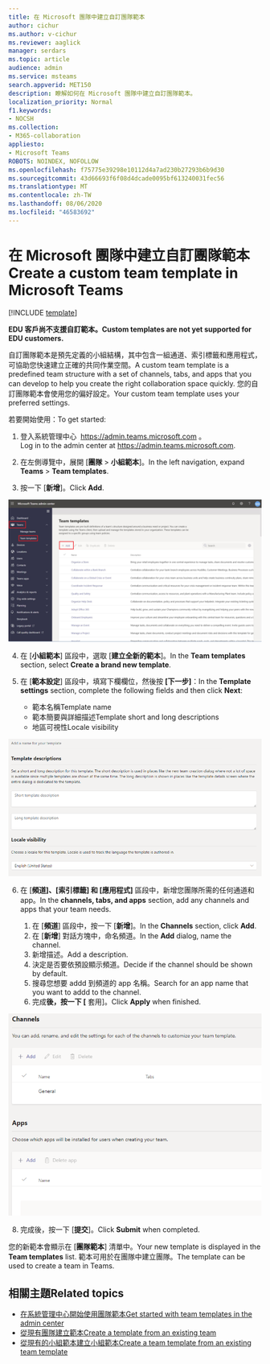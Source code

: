 ```yaml
---
title: 在 Microsoft 團隊中建立自訂團隊範本
author: cichur
ms.author: v-cichur
ms.reviewer: aaglick
manager: serdars
ms.topic: article
audience: admin
ms.service: msteams
search.appverid: MET150
description: 瞭解如何在 Microsoft 團隊中建立自訂團隊範本。
localization_priority: Normal
f1.keywords:
- NOCSH
ms.collection:
- M365-collaboration
appliesto:
- Microsoft Teams
ROBOTS: NOINDEX, NOFOLLOW
ms.openlocfilehash: f75775e39298e10112d4a7ad230b27293b6b9d30
ms.sourcegitcommit: 43d66693f6f08d4dcade0095bf613240031fec56
ms.translationtype: MT
ms.contentlocale: zh-TW
ms.lasthandoff: 08/06/2020
ms.locfileid: "46583692"
---
```

# <a name="create-a-custom-team-template-in-microsoft-teams"></a><span data-ttu-id="67b95-103">在 Microsoft 團隊中建立自訂團隊範本</span><span class="sxs-lookup"><span data-stu-id="67b95-103">Create a custom team template in Microsoft Teams</span></span>

[!INCLUDE [template](includes/preview-feature.md)]

<span data-ttu-id="67b95-104">**EDU 客戶尚不支援自訂範本。**</span><span class="sxs-lookup"><span data-stu-id="67b95-104">**Custom templates are not yet supported for EDU customers.**</span></span>

<span data-ttu-id="67b95-105">自訂團隊範本是預先定義的小組結構，其中包含一組通道、索引標籤和應用程式，可協助您快速建立正確的共同作業空間。</span><span class="sxs-lookup"><span data-stu-id="67b95-105">A custom team template is a predefined team structure with a set of channels, tabs, and apps that you can develop to help you create the right collaboration space quickly.</span></span> <span data-ttu-id="67b95-106">您的自訂團隊範本會使用您的偏好設定。</span><span class="sxs-lookup"><span data-stu-id="67b95-106">Your custom team template uses your preferred settings.</span></span>  

<span data-ttu-id="67b95-107">若要開始使用：</span><span class="sxs-lookup"><span data-stu-id="67b95-107">To get started:</span></span>

1. <span data-ttu-id="67b95-108">登入系統管理中心  <a href="<<<https://admin.teams.microsoft.com>>>" target="_blank">https://admin.teams.microsoft.com</a> 。</span><span class="sxs-lookup"><span data-stu-id="67b95-108">Log in to the admin center at <a href="<<<https://admin.teams.microsoft.com>>>" target="_blank">https://admin.teams.microsoft.com</a>.</span></span>

2. <span data-ttu-id="67b95-109">在左側導覽中，展開 [**團隊**  >  **小組範本**]。</span><span class="sxs-lookup"><span data-stu-id="67b95-109">In the left navigation, expand **Teams** > **Team templates**.</span></span>

3. <span data-ttu-id="67b95-110">按一下 [**新增**]。</span><span class="sxs-lookup"><span data-stu-id="67b95-110">Click **Add**.</span></span>

![[團隊範本] 對話方塊的影像，其中醒目提示 [新增]。](media/team-templates-new.png)

4. <span data-ttu-id="67b95-112">在 [**小組範本**] 區段中，選取 [**建立全新的範本**]。</span><span class="sxs-lookup"><span data-stu-id="67b95-112">In the **Team templates** section, select **Create a brand new template**.</span></span>

5. <span data-ttu-id="67b95-113">在 [**範本設定**] 區段中，填寫下欄欄位，然後按 **[下一步]**：</span><span class="sxs-lookup"><span data-stu-id="67b95-113">In the **Template settings** section, complete the following fields and then click **Next**:</span></span>
    - <span data-ttu-id="67b95-114">範本名稱</span><span class="sxs-lookup"><span data-stu-id="67b95-114">Template name</span></span>
    - <span data-ttu-id="67b95-115">範本簡要與詳細描述</span><span class="sxs-lookup"><span data-stu-id="67b95-115">Template short and long descriptions</span></span>
    - <span data-ttu-id="67b95-116">地區可視性</span><span class="sxs-lookup"><span data-stu-id="67b95-116">Locale visibility</span></span>  

![[團隊範本設定命名] 對話方塊的影像。](media/template-add-a-name.png)

6. <span data-ttu-id="67b95-118">在 [**頻道]、[索引標籤] 和 [應用程式]** 區段中，新增您團隊所需的任何通道和 app。</span><span class="sxs-lookup"><span data-stu-id="67b95-118">In the **channels, tabs, and apps** section, add any channels and apps that your team needs.</span></span>

    1. <span data-ttu-id="67b95-119">在 [**頻道**] 區段中，按一下 [**新增**]。</span><span class="sxs-lookup"><span data-stu-id="67b95-119">In the **Channels** section, click **Add**.</span></span>
    2. <span data-ttu-id="67b95-120">在 [**新增**] 對話方塊中，命名頻道。</span><span class="sxs-lookup"><span data-stu-id="67b95-120">In the **Add** dialog, name the channel.</span></span>
    3. <span data-ttu-id="67b95-121">新增描述。</span><span class="sxs-lookup"><span data-stu-id="67b95-121">Add a description.</span></span>
    4. <span data-ttu-id="67b95-122">決定是否要依預設顯示頻道。</span><span class="sxs-lookup"><span data-stu-id="67b95-122">Decide if the channel should be shown by default.</span></span>
    5. <span data-ttu-id="67b95-123">搜尋您想要 addd 到頻道的 app 名稱。</span><span class="sxs-lookup"><span data-stu-id="67b95-123">Search for an app name that you want to addd to the channel.</span></span>
    6. <span data-ttu-id="67b95-124">完成**後，按一下 [** 套用]。</span><span class="sxs-lookup"><span data-stu-id="67b95-124">Click **Apply** when finished.</span></span>

![[小組範本] 通道、[索引標籤] 和 [應用程式] 畫面的影像。](media/template-channels-tabs-apps.png)

8. <span data-ttu-id="67b95-126">完成後，按一下 [**提交**]。</span><span class="sxs-lookup"><span data-stu-id="67b95-126">Click **Submit** when completed.</span></span>

<span data-ttu-id="67b95-127">您的新範本會顯示在 [**團隊範本**] 清單中。</span><span class="sxs-lookup"><span data-stu-id="67b95-127">Your new template is displayed in the **Team templates** list.</span></span> <span data-ttu-id="67b95-128">範本可用於在團隊中建立團隊。</span><span class="sxs-lookup"><span data-stu-id="67b95-128">The template can be used to create a team in Teams.</span></span>

## <a name="related-topics"></a><span data-ttu-id="67b95-129">相關主題</span><span class="sxs-lookup"><span data-stu-id="67b95-129">Related topics</span></span>

- [<span data-ttu-id="67b95-130">在系統管理中心開始使用團隊範本</span><span class="sxs-lookup"><span data-stu-id="67b95-130">Get started with team templates in the admin center</span></span>](get-started-with-teams-templates-in-the-admin-console.md)
- [<span data-ttu-id="67b95-131">從現有團隊建立範本</span><span class="sxs-lookup"><span data-stu-id="67b95-131">Create a template from an existing team</span></span>](create-template-from-existing-team.md)
- [<span data-ttu-id="67b95-132">從現有的小組範本建立小組範本</span><span class="sxs-lookup"><span data-stu-id="67b95-132">Create a team template from an existing team template</span></span>](create-template-from-existing-template.md)
